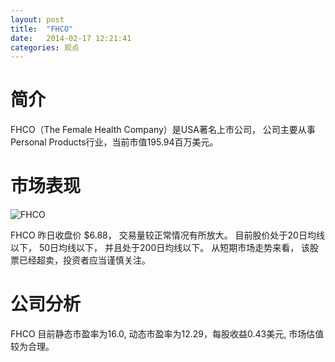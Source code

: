 ```yaml
---
layout: post
title:  "FHCO"
date:   2014-02-17 12:21:41
categories: 观点
---
```


# 简介
FHCO（The Female Health Company）是USA著名上市公司，
公司主要从事Personal Products行业，当前市值195.94百万美元。

# 市场表现

![FHCO](http://finviz.com/chart.ashx?t=FHCO&ty=c&ta=1&p=d&s=l)

FHCO 昨日收盘价 $6.88，
交易量较正常情况有所放大。
目前股价处于20日均线以下，
50日均线以下，
并且处于200日均线以下。
从短期市场走势来看，
该股票已经超卖，投资者应当谨慎关注。

# 公司分析
FHCO 目前静态市盈率为16.0, 动态市盈率为12.29，每股收益0.43美元,
市场估值较为合理。
